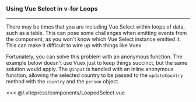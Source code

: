 ### Using Vue Select in v-for Loops
---

There may be times that you are including Vue Select within loops of data, such as a table. This can
pose some challenges when emitting events from the component, as you won't know which Vue Select 
instance emitted it. This can make it difficult to wire up with things like Vuex. 

Fortunately, you can solve this problem with an anonymous function. The example below doesn't use
Vuex just to keep things succinct, but the same solution would apply. The `@input` is handled 
with an inline anonymous function, allowing the selected country to be passed to the `updateCountry`
method with the `country` and the `person` object.  

<LoopedSelect />

<<< @/.vitepress/components/LoopedSelect.vue


